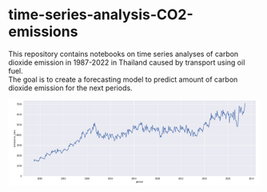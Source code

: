 # time-series-analysis-CO2-emissions
This repository contains notebooks on time series analyses of carbon dioxide emission in 1987-2022 in Thailand caused by transport using oil fuel.<br>
The goal is to create a forecasting model to predict amount of carbon dioxide emission for the next periods.

![alt text](https://github.com/AndreiKalinin/time-series-analysis-CO2-emissions/blob/master/timeseries_forecast.png)
